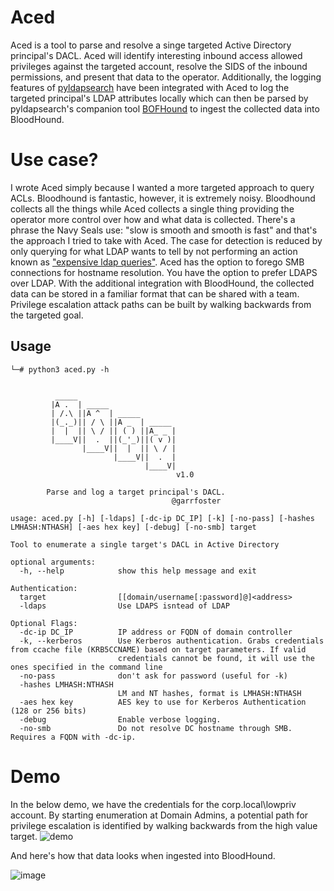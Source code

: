 # Aced

Aced is a tool to parse and resolve a singe targeted Active Directory principal's DACL. Aced will identify interesting inbound access allowed privileges against the targeted account, resolve the SIDS of the inbound permissions, and present that data to the operator. Additionally, the logging features of [pyldapsearch](https://github.com/fortalice/pyldapsearch) have been integrated with Aced to log the targeted principal's LDAP attributes locally which can then be parsed by pyldapsearch's companion tool [BOFHound](https://github.com/fortalice/bofhound) to ingest the collected data into BloodHound.

# Use case?

I wrote Aced simply because I wanted a more targeted approach to query ACLs. Bloodhound is fantastic, however, it is extremely noisy. Bloodhound collects all the things while Aced collects a single thing providing the operator more control over how and what data is collected. There's a phrase the Navy Seals use: "slow is smooth and smooth is fast" and that's the approach I tried to take with Aced. The case for detection is reduced by only querying for what LDAP wants to tell  by not performing an action known as ["expensive ldap queries"](http://directoryadmin.blogspot.com/2019/10/hunting-bad-ldap-queries-on-your-dc.html). Aced has the option to forego SMB connections for hostname resolution. You have the option to prefer LDAPS over LDAP. With the additional integration with BloodHound, the collected data can be stored in a familiar format that can be shared with a team. Privilege escalation attack paths can be built by walking backwards from the targeted goal.

## Usage

```
└─# python3 aced.py -h                             


          _____
         |A .  | _____
         | /.\ ||A ^  | _____
         |(_._)|| / \ ||A _  | _____
         |  |  || \ / || ( ) ||A_ _ |
         |____V||  .  ||(_'_)||( v )|
                |____V||  |  || \ / |
                       |____V||  .  |
                              |____V|
                                     v1.0

        Parse and log a target principal's DACL.
                                    @garrfoster

usage: aced.py [-h] [-ldaps] [-dc-ip DC_IP] [-k] [-no-pass] [-hashes LMHASH:NTHASH] [-aes hex key] [-debug] [-no-smb] target

Tool to enumerate a single target's DACL in Active Directory

optional arguments:
  -h, --help            show this help message and exit

Authentication:
  target                [[domain/username[:password]@]<address>
  -ldaps                Use LDAPS isntead of LDAP

Optional Flags:
  -dc-ip DC_IP          IP address or FQDN of domain controller
  -k, --kerberos        Use Kerberos authentication. Grabs credentials from ccache file (KRB5CCNAME) based on target parameters. If valid
                        credentials cannot be found, it will use the ones specified in the command line
  -no-pass              don't ask for password (useful for -k)
  -hashes LMHASH:NTHASH
                        LM and NT hashes, format is LMHASH:NTHASH
  -aes hex key          AES key to use for Kerberos Authentication (128 or 256 bits)
  -debug                Enable verbose logging.
  -no-smb               Do not resolve DC hostname through SMB. Requires a FQDN with -dc-ip.
```

# Demo

In the below demo, we have the credentials for the corp.local\lowpriv account. By starting enumeration at Domain Admins, a potential path for privilege escalation is identified by walking backwards from the high value target. 
![demo](https://user-images.githubusercontent.com/82191679/173691957-c136e4ee-b988-4586-9877-949cac9b359e.gif)

 
And here's how that data looks when ingested into BloodHound.

![image](https://user-images.githubusercontent.com/82191679/173692260-39777e8c-339a-44d0-bfd9-1d82c092a149.png)


